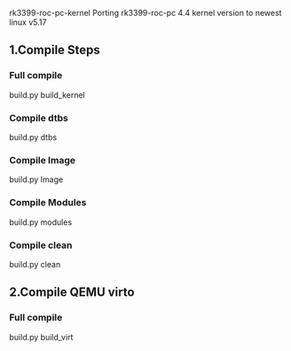 rk3399-roc-pc-kernel
Porting rk3399-roc-pc 4.4 kernel version to newest linux v5.17

## 1.Compile Steps

### Full compile
build.py build_kernel

### Compile dtbs
build.py dtbs

### Compile Image
build.py Image

### Compile Modules
build.py modules

### Compile clean
build.py clean


## 2.Compile QEMU virto

### Full compile
build.py build_virt